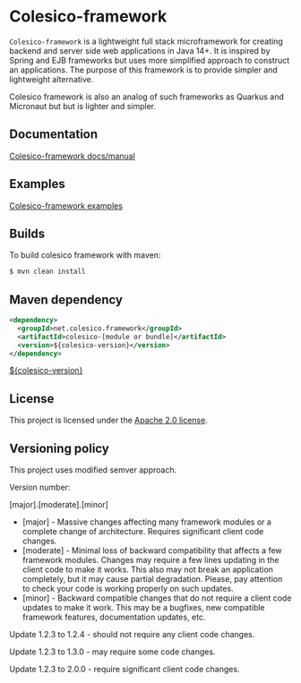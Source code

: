 # Colesico-framework

`Colesico-framework` is a lightweight full stack microframework for creating backend and server side web applications in Java 14+.
It is inspired by Spring and EJB frameworks but uses more simplified approach to construct an applications. The purpose of this framework is to provide simpler and lightweight alternative. 

Colesico framework is also  an analog of such frameworks as Quarkus and Micronaut but but is lighter and simpler.

## Documentation

 [Colesico-framework docs/manual](https://github.com/colesico/colesico-framework/blob/master/docs/src/asciidoc/framework.adoc)

## Examples

 [Colesico-framework examples](https://github.com/colesico/colesico-framework/tree/master/examples)

## Builds

To build colesico framework with maven:

```bash
$ mvn clean install
```

## Maven dependency

```xml
<dependency>
  <groupId>net.colesico.framework</groupId>
  <artifactId>colesico-[module or bundle]</artifactId>
  <version>${colesico-version}</version>
</dependency>
```

[${colesico-version}](https://search.maven.org/artifact/net.colesico.framework/colesico-framework)

## License

This project is licensed under the
[Apache 2.0 license](https://www.apache.org/licenses/LICENSE-2.0.html).

## Versioning policy

This project uses modified semver approach.

Version number: 

[major].[moderate].[minor]

* [major] - Massive changes affecting many framework modules or a complete change of architecture.
            Requires significant client code changes.
* [moderate] - Minimal loss of backward compatibility that affects a few framework modules. 
            Changes may require a few lines updating in the client code to make it works.
            This also may not break an application completely, but it may cause partial degradation. 
            Please, pay attention to check your code is working properly on such updates.
* [minor] - Backward compatible changes that do not require a client code updates to make it work.
            This may be a bugfixes, new compatible framework features, documentation updates, etc.


Update 1.2.3 to 1.2.4 - should not require any client code changes.

Update 1.2.3 to 1.3.0 - may require some code changes.

Update 1.2.3 to 2.0.0 - require significant client code changes.


